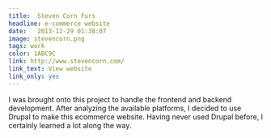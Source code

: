 ```yaml
---
title:  Steven Corn Furs
headline: e-commerce website
date:   2013-12-29 01:38:07
image: stevencorn.png
tags: work
color: 1ABC9C
link: http://www.stevencorn.com/
link_text: View website
link_only: yes
---
```

I was brought onto this project to handle the frontend and backend development. After analyzing the available platforms, I decided to use Drupal to make this ecommerce website. Having never used Drupal before, I certainly learned a lot along the way.
